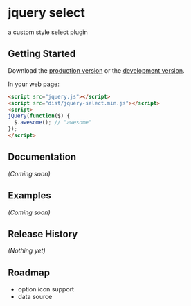 # jquery select

a custom style select plugin

## Getting Started
Download the [production version][min] or the [development version][max].

[min]: https://raw.github.com/amazingSurge/jquery-select/master/dist/jquery-select.min.js
[max]: https://raw.github.com/amazingSurge/jquery-select/master/dist/jquery-select.js

In your web page:

```html
<script src="jquery.js"></script>
<script src="dist/jquery-select.min.js"></script>
<script>
jQuery(function($) {
  $.awesome(); // "awesome"
});
</script>
```

## Documentation
_(Coming soon)_

## Examples
_(Coming soon)_

## Release History
_(Nothing yet)_

## Roadmap
- option icon support
- data source
